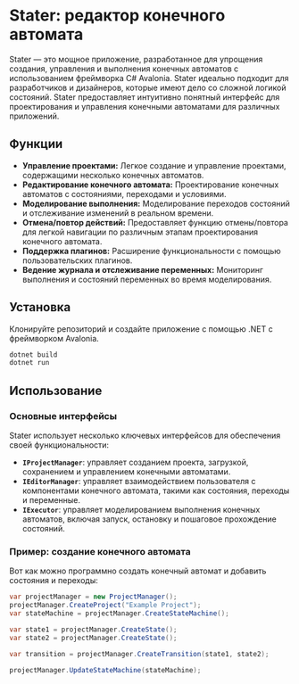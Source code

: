 # Stater: редактор конечного автомата

Stater — это мощное приложение, разработанное для упрощения создания, управления и выполнения конечных автоматов с использованием фреймворка C# Avalonia. Stater идеально подходит для разработчиков и дизайнеров, которые имеют дело со сложной логикой состояний. Stater предоставляет интуитивно понятный интерфейс для проектирования и управления конечными автоматами для различных приложений.

## Функции

- **Управление проектами:** Легкое создание и управление проектами, содержащими несколько конечных автоматов.
- **Редактирование конечного автомата:** Проектирование конечных автоматов с состояниями, переходами и условиями.
- **Моделирование выполнения:** Моделирование переходов состояний и отслеживание изменений в реальном времени.
- **Отмена/повтор действий:** Предоставляет функцию отмены/повтора для легкой навигации по различным этапам проектирования конечного автомата.
- **Поддержка плагинов:** Расширение функциональности с помощью пользовательских плагинов.
- **Ведение журнала и отслеживание переменных:** Мониторинг выполнения и состояний переменных во время моделирования.

## Установка

Клонируйте репозиторий и создайте приложение с помощью .NET с фреймворком Avalonia.

```bash
dotnet build
dotnet run
```


## Использование

### Основные интерфейсы

Stater использует несколько ключевых интерфейсов для обеспечения своей функциональности:

- **`IProjectManager`**: управляет созданием проекта, загрузкой, сохранением и управлением конечными автоматами.
- **`IEditorManager`**: управляет взаимодействием пользователя с компонентами конечного автомата, такими как состояния, переходы и переменные.
- **`IExecutor`**: управляет моделированием выполнения конечных автоматов, включая запуск, остановку и пошаговое прохождение состояний.

### Пример: создание конечного автомата

Вот как можно программно создать конечный автомат и добавить состояния и переходы:

```csharp
var projectManager = new ProjectManager();
projectManager.CreateProject("Example Project");
var stateMachine = projectManager.CreateStateMachine();

var state1 = projectManager.CreateState();
var state2 = projectManager.CreateState();

var transition = projectManager.CreateTransition(state1, state2);

projectManager.UpdateStateMachine(stateMachine);
```